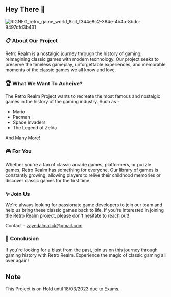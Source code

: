 ## Hey There 👋
![RIGNEG_retro_game_world_8bit_f344e8c2-384e-4b4a-8bdc-9497dfd3b431](https://user-images.githubusercontent.com/124601203/218387997-934ed4f9-0df2-4b26-af09-ed9f95c876ee.png)

### 📋 About Our Project
Retro Realm is a nostalgic journey through the history of gaming, reimagining classic games with modern technology. Our project seeks to preserve the timeless gameplay, unforgettable experiences, and memorable moments of the classic games we all know and love.

### 🏆 What We Want To Acheive?
The Retro Realm Project wants to recreate the most famous and nostalgic games in the history of the gaming industry. Such as -
- Mario
- Pacman
- Space Invaders
- The Legend of Zelda

And Many More!

### 🎮 For You
Whether you're a fan of classic arcade games, platformers, or puzzle games, Retro Realm has something for everyone. Our library of games is constantly growing, allowing players to relive their childhood memories or discover classic games for the first time.

### ✨ Join Us
We're always looking for passionate game developers to join our team and help us bring these classic games back to life. If you're interested in joining the Retro Realm project, please don't hesitate to reach out!

Contact - zayedalmalick@gmail.com

### 🙌 Conclusion
If you're looking for a blast from the past, join us on this journey through gaming history with Retro Realm. Experience the magic of classic gaming all over again!

## Note
This Project is on Hold until 18/03/2023 due to Exams.

